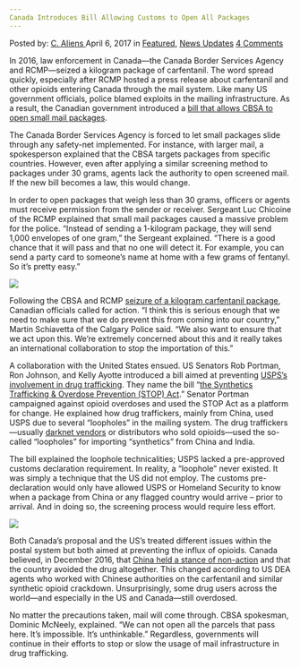 ```yaml
---
Canada Introduces Bill Allowing Customs to Open All Packages
---
```

<article class="post-listing post-19031 post type-post status-publish format-standard has-post-thumbnail hentry  tag-allowing tag-bill tag-canada tag-customs tag-introduces tag-open tag-packages">
    <div class="post-inner">
        <span>Posted by: <a href="https://www.deepdotweb.com/author/caliens/" title="">C. Aliens </a></span>
    <span>April 6, 2017</span>
    <span>in <a href="https://www.deepdotweb.com/category/deepdot-news/" rel="category tag">Featured</a>, <a href="https://www.deepdotweb.com/category/news-updates/" rel="category tag">News Updates</a></span>
    <span><a href="https://www.deepdotweb.com/2017/04/06/canada-introduces-bill-allowing-customs-open-packages/#comments">4 Comments</a></span>
    </p>
    <div class="clear"></div>
    <div class="entry">
    <p>In 2016, law enforcement in Canada—the Canada Border Services Agency and RCMP—seized a kilogram package of carfentanil. The word spread quickly, especially after RCMP hosted a press release about carfentanil and other opioids entering Canada through the mail system. Like many US government officials, police blamed exploits in the mailing infrastructure. As a result, the Canadian government introduced a <a href="http://ici.radio-canada.ca/nouvelle/1022314/acheter-fentanyl-internet-poste-canada">bill that allows CBSA to open small mail packages</a>.</p>
    <p>The Canada Border Services Agency is forced to let small packages slide through any safety-net implemented. For instance, with larger mail, a spokesperson explained that the CBSA targets packages from specific countries. However, even after applying a similar screening method to packages under 30 grams, agents lack the authority to open screened mail. If the new bill becomes a law, this would change.</p>
    <p>In order to open packages that weigh less than 30 grams, officers or agents must receive permission from the sender or receiver. Sergeant Luc Chicoine of the RCMP explained that small mail packages caused a massive problem for the police. &#8220;Instead of sending a 1-kilogram package, they will send 1,000 envelopes of one gram,” the Sergeant explained. “There is a good chance that it will pass and that no one will detect it. For example, you can send a party card to someone&#8217;s name at home with a few grams of fentanyl. So it&#8217;s pretty easy.&#8221;</p>
    <p><img class="wp-image-19036 aligncenter" src="https://www.deepdotweb.com/wp-content/uploads/2017/04/word-image-4.jpeg" srcset="https://www.deepdotweb.com/wp-content/uploads/2017/04/word-image-4.jpeg 650w, https://www.deepdotweb.com/wp-content/uploads/2017/04/word-image-4-300x169.jpeg 300w" sizes="(max-width: 650px) 100vw, 650px" /></p>
    <p>Following the CBSA and RCMP <a href="https://www.deepdotweb.com/2016/08/18/police-intercept-package-mail-containing-1kg-carfentanil/">seizure of a kilogram carfentanil package</a>, Canadian officials called for action. “I think this is serious enough that we need to make sure that we do prevent this from coming into our country,” Martin Schiavetta of the Calgary Police said. “We also want to ensure that we act upon this. We’re extremely concerned about this and it really takes an international collaboration to stop the importation of this.”</p>
    <p>A collaboration with the United States ensued. US Senators Rob Portman, Ron Johnson, and Kelly Ayotte introduced a bill aimed at preventing <a href="https://www.portman.senate.gov/public/index.cfm/press-releases?ID=929D0D88-97EE-49A5-8EB5-8D200D2C7D2C">USPS’s involvement in drug trafficking</a>. They name the bill “<a href="https://www.deepdotweb.com/2016/10/04/authorities-push-legislation-aims-end-shipping-drugs-via-usps/">the Synthetics Trafficking &amp; Overdose Prevention (STOP) Act</a>.” Senator Portman campaigned against opioid overdoses and used the STOP Act as a platform for change. He explained how drug traffickers, mainly from China, used USPS due to several “loopholes” in the mailing system. The drug traffickers—usually <a href="https://www.deepdotweb.com/tag/darknet/">darknet vendors</a> or distributors who sold opioids—used the so-called “loopholes” for importing “synthetics” from China and India.</p>
    <p>The bill explained the loophole technicalities; USPS lacked a pre-approved customs declaration requirement. In reality, a “loophole” never existed. It was simply a technique that the US did not employ. The customs pre-declaration would only have allowed USPS or Homeland Security to know when a package from China or any flagged country would arrive – prior to arrival. And in doing so, the screening process would require less effort.</p>
    <p><img class="wp-image-19037 aligncenter" src="https://www.deepdotweb.com/wp-content/uploads/2017/04/word-image-5.jpeg" srcset="https://www.deepdotweb.com/wp-content/uploads/2017/04/word-image-5.jpeg 1200w, https://www.deepdotweb.com/wp-content/uploads/2017/04/word-image-5-300x140.jpeg 300w, https://www.deepdotweb.com/wp-content/uploads/2017/04/word-image-5-1024x476.jpeg 1024w, https://www.deepdotweb.com/wp-content/uploads/2017/04/word-image-5-272x125.jpeg 272w" sizes="(max-width: 1200px) 100vw, 1200px" /></p>
    <p>Both Canada&#8217;s proposal and the US’s treated different issues within the postal system but both aimed at preventing the influx of opioids. Canada believed, in December 2016, that <a href="https://www.deepdotweb.com/2016/12/03/rcmp-china-might-not-help-north-america-carfentanil-problem/">China held a stance of non-action</a> and that the country avoided the drug altogether. This changed according to US DEA agents who worked with Chinese authorities on the carfentanil and similar synthetic opioid crackdown. Unsurprisingly, some drug users across the world—and especially in the US and Canada—still overdosed.</p>
    <p>No matter the precautions taken, mail will come through. CBSA spokesman, Dominic McNeely, explained. &#8220;We can not open all the parcels that pass here. It&#8217;s impossible. It&#8217;s unthinkable.” Regardless, governments will continue in their efforts to stop or slow the usage of mail infrastructure in drug trafficking.</p>
    </div>
    <span style="display:none"><a href="https://www.deepdotweb.com/tag/allowing/" rel="tag">allowing</a> <a href="https://www.deepdotweb.com/tag/bill/" rel="tag">bill</a> <a href="https://www.deepdotweb.com/tag/canada/" rel="tag">canada</a> <a href="https://www.deepdotweb.com/tag/customs/" rel="tag">customs</a> <a href="https://www.deepdotweb.com/tag/introduces/" rel="tag">introduces</a> <a href="https://www.deepdotweb.com/tag/open/" rel="tag">open</a> <a href="https://www.deepdotweb.com/tag/packages/" rel="tag">packages</a></span> <span style="display:none" class="updated">2017-04-06</span>
    <div style="display:none" class="vcard author" itemprop="author" itemscope itemtype="http://schema.org/Person"><strong class="fn" itemprop="name"><a href="https://www.deepdotweb.com/author/caliens/" title="Posts by C. Aliens" rel="author">C. Aliens</a></strong></div>
    </div>
</article>

